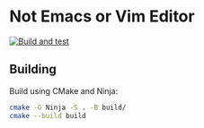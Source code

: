 # Not Emacs or Vim Editor

[![Build and test](https://github.com/TheSilvered/Neve/actions/workflows/build_and_tests.yml/badge.svg)](https://github.com/TheSilvered/Neve/actions/workflows/build_and_tests.yml)

## Building

Build using CMake and Ninja:

```sh
cmake -G Ninja -S . -B build/
cmake --build build
```
